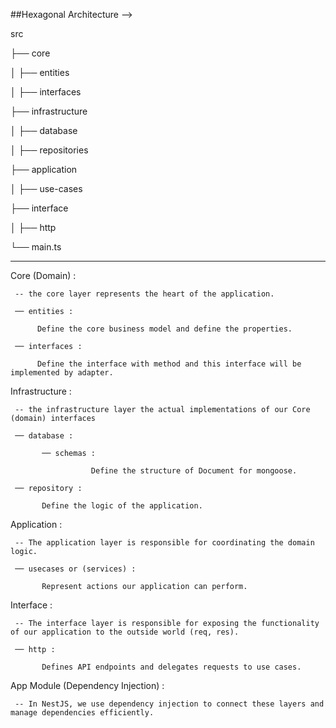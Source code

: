 ##Hexagonal Architecture -->

src

├── core

│   ├── entities

│   ├── interfaces

├── infrastructure

│   ├── database

│   ├── repositories

├── application

│   ├── use-cases

├── interface

│   ├── http

└── main.ts

--------------------------

Core (Domain) :

     -- the core layer represents the heart of the application.

     ── entities :

          Define the core business model and define the properties.

     ── interfaces :

          Define the interface with method and this interface will be implemented by adapter.

Infrastructure :

     -- the infrastructure layer the actual implementations of our Core (domain) interfaces

     ── database :

           ── schemas :

                      Define the structure of Document for mongoose.

     ── repository :

           Define the logic of the application.

Application :

     -- The application layer is responsible for coordinating the domain logic.

     ── usecases or (services) :

           Represent actions our application can perform.

Interface :

     -- The interface layer is responsible for exposing the functionality of our application to the outside world (req, res).

     ── http :

           Defines API endpoints and delegates requests to use cases.

App Module (Dependency Injection) :

     -- In NestJS, we use dependency injection to connect these layers and manage dependencies efficiently.
